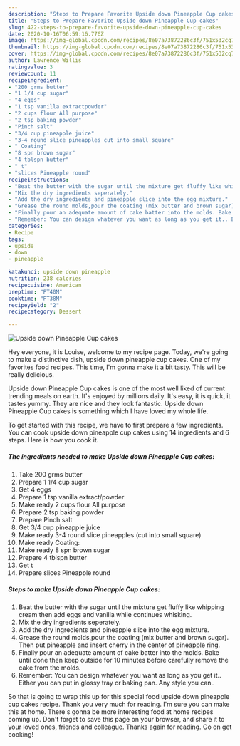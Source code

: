 ```yaml
---
description: "Steps to Prepare Favorite Upside down Pineapple Cup cakes"
title: "Steps to Prepare Favorite Upside down Pineapple Cup cakes"
slug: 422-steps-to-prepare-favorite-upside-down-pineapple-cup-cakes
date: 2020-10-16T06:59:16.776Z
image: https://img-global.cpcdn.com/recipes/8e07a73872286c3f/751x532cq70/upside-down-pineapple-cup-cakes-recipe-main-photo.jpg
thumbnail: https://img-global.cpcdn.com/recipes/8e07a73872286c3f/751x532cq70/upside-down-pineapple-cup-cakes-recipe-main-photo.jpg
cover: https://img-global.cpcdn.com/recipes/8e07a73872286c3f/751x532cq70/upside-down-pineapple-cup-cakes-recipe-main-photo.jpg
author: Lawrence Willis
ratingvalue: 3
reviewcount: 11
recipeingredient:
- "200 grms butter"
- "1 1/4 cup sugar"
- "4 eggs"
- "1 tsp vanilla extractpowder"
- "2 cups flour All purpose"
- "2 tsp baking powder"
- "Pinch salt"
- "3/4 cup pineapple juice"
- "3-4 round slice pineapples cut into small square"
- " Coating"
- "8 spn brown sugar"
- "4 tblspn butter"
- " t"
- "slices Pineapple round"
recipeinstructions:
- "Beat the butter with the sugar until the mixture get fluffy like whipping cream then add eggs and vanilla while continues whisking."
- "Mix the dry ingredients seperately."
- "Add the dry ingredients and pineapple slice into the egg mixture."
- "Grease the round molds,pour the coating (mix butter and brown sugar). Then put pineapple and insert cherry in the center of pineapple ring."
- "Finally pour an adequate amount of cake batter into the molds. Bake until done then keep outside for 10 minutes before carefully remove the cake from the molds."
- "Remember: You can design whatever you want as long as you get it.. Either you can put in glossy tray or baking pan. Any style you can.."
categories:
- Recipe
tags:
- upside
- down
- pineapple

katakunci: upside down pineapple 
nutrition: 238 calories
recipecuisine: American
preptime: "PT40M"
cooktime: "PT38M"
recipeyield: "2"
recipecategory: Dessert

---
```



![Upside down Pineapple Cup cakes](https://img-global.cpcdn.com/recipes/8e07a73872286c3f/751x532cq70/upside-down-pineapple-cup-cakes-recipe-main-photo.jpg)

Hey everyone, it is Louise, welcome to my recipe page. Today, we're going to make a distinctive dish, upside down pineapple cup cakes. One of my favorites food recipes. This time, I'm gonna make it a bit tasty. This will be really delicious.



Upside down Pineapple Cup cakes is one of the most well liked of current trending meals on earth. It's enjoyed by millions daily. It's easy, it is quick, it tastes yummy. They are nice and they look fantastic. Upside down Pineapple Cup cakes is something which I have loved my whole life.


To get started with this recipe, we have to first prepare a few ingredients. You can cook upside down pineapple cup cakes using 14 ingredients and 6 steps. Here is how you cook it.

<!--inarticleads1-->

##### The ingredients needed to make Upside down Pineapple Cup cakes:

1. Take 200 grms butter
1. Prepare 1 1/4 cup sugar
1. Get 4 eggs
1. Prepare 1 tsp vanilla extract/powder
1. Make ready 2 cups flour All purpose
1. Prepare 2 tsp baking powder
1. Prepare Pinch salt
1. Get 3/4 cup pineapple juice
1. Make ready 3-4 round slice pineapples (cut into small square)
1. Make ready  Coating:
1. Make ready 8 spn brown sugar
1. Prepare 4 tblspn butter
1. Get  t
1. Prepare slices Pineapple round




<!--inarticleads2-->

##### Steps to make Upside down Pineapple Cup cakes:

1. Beat the butter with the sugar until the mixture get fluffy like whipping cream then add eggs and vanilla while continues whisking.
1. Mix the dry ingredients seperately.
1. Add the dry ingredients and pineapple slice into the egg mixture.
1. Grease the round molds,pour the coating (mix butter and brown sugar). Then put pineapple and insert cherry in the center of pineapple ring.
1. Finally pour an adequate amount of cake batter into the molds. Bake until done then keep outside for 10 minutes before carefully remove the cake from the molds.
1. Remember: You can design whatever you want as long as you get it.. Either you can put in glossy tray or baking pan. Any style you can..




So that is going to wrap this up for this special food upside down pineapple cup cakes recipe. Thank you very much for reading. I'm sure you can make this at home. There's gonna be more interesting food at home recipes coming up. Don't forget to save this page on your browser, and share it to your loved ones, friends and colleague. Thanks again for reading. Go on get cooking!
